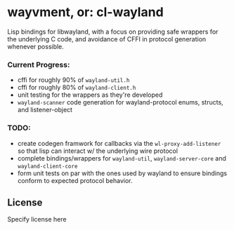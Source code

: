 # wayvment, or: cl-wayland
Lisp bindings for libwayland, with a focus on providing safe wrappers for the underlying C code, and avoidance of CFFI in protocol generation whenever possible.

### Current Progress:
- cffi for roughly 90% of `wayland-util.h`
- cffi for roughly 80% of `wayland-client.h`
- unit testing for the wrappers as they're developed
- `wayland-scanner` code generation for wayland-protocol enums, structs, and listener-object

### TODO:
- create codegen framwork for callbacks via the `wl-proxy-add-listener` so that lisp can interact w/ the underlying wire protocol
- complete bindings/wrappers for `wayland-util`, `wayland-server-core` and `wayland-client-core`
- form unit tests on par with the ones used by wayland to ensure bindings conform to expected protocol behavior.

## License

Specify license here

